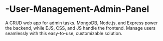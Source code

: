# -User-Management-Admin-Panel
A CRUD web app for admin tasks. MongoDB, Node.js, and Express power the backend, while EJS, CSS, and JS handle the frontend. Manage users seamlessly with this easy-to-use, customizable solution.
